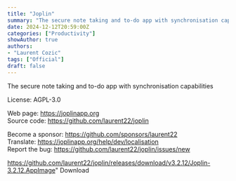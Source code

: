 ```yaml
---
title: "Joplin"
summary: "The secure note taking and to-do app with synchronisation capabilities"
date: 2024-12-12T20:59:00Z
categories: ["Productivity"]
showAuthor: true
authors:
- "Laurent Cozic"
tags: ["Official"]
draft: false
---
```


The secure note taking and to-do app with synchronisation capabilities

License: AGPL-3.0

Web page: <https://joplinapp.org>  
Source code: <https://github.com/laurent22/joplin>

Become a sponsor: <https://github.com/sponsors/laurent22>  
Translate: <https://joplinapp.org/help/dev/localisation>  
Report the bug: <https://github.com/laurent22/joplin/issues/new>  

https://github.com/laurent22/joplin/releases/download/v3.2.12/Joplin-3.2.12.AppImage" 
Download
